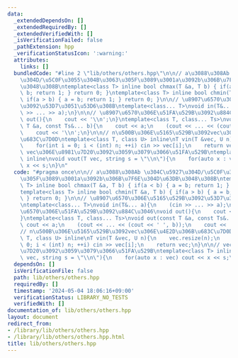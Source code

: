 ```yaml
---
data:
  _extendedDependsOn: []
  _extendedRequiredBy: []
  _extendedVerifiedWith: []
  _isVerificationFailed: false
  _pathExtension: hpp
  _verificationStatusIcon: ':warning:'
  attributes:
    links: []
  bundledCode: "#line 2 \"lib/others/others.hpp\"\n\n// a\u3088\u308Ab \u304C\u5927\
    \u304D/\u5C0F\u3055\u304B\u3063\u305F\u3089\u3001a\u3092b\u306B\u7F6E\u304D\u63DB\
    \u3048\u308B\ntemplate<class T> inline bool chmax(T &a, T b) { if(a < b) { a =\
    \ b; return 1; } return 0; }\ntemplate<class T> inline bool chmin(T &a, T b) {\
    \ if(a > b) { a = b; return 1; } return 0; }\n\n// \u8907\u6570\u306E\u5165\u529B\
    \u3092\u53D7\u3051\u53D6\u308B\ntemplate<class... T>\nvoid in(T&... a){\n    (cin\
    \ >> ... >> a);\n}\n\n// \u8907\u6570\u306E\u51FA\u529B\u3092\u884C\u3046\nvoid\
    \ out(){\n    cout << '\\n';\n}\ntemplate<class T, class... Ts>\nvoid out(const\
    \ T &a, const Ts&... b){\n    cout << a;\n    (cout << ... << (cout << ' ', b));\n\
    \    cout << '\\n';\n}\n\n// n\u500B\u306E\u5165\u529B\u3092vec\u306E\u4E2D\u306B\
    \u683C\u7D0D\ntemplate<class T, class U> inline\nT vin(T &vec, U n){\n    vec.resize(n);\n\
    \    for(int i = 0; i < (int) n; ++i) cin >> vec[i];\n    return vec;\n}\n\n//\
    \ vec\u306E\u8981\u7D20\u3092\u3059\u3079\u3066\u51FA\u529B\ntemplate<class T>\
    \ inline\nvoid vout(T vec, string s = \"\\n\"){\n    for(auto x : vec) cout <<\
    \ x << s;\n}\n"
  code: "#pragma once\n\n// a\u3088\u308Ab \u304C\u5927\u304D/\u5C0F\u3055\u304B\u3063\
    \u305F\u3089\u3001a\u3092b\u306B\u7F6E\u304D\u63DB\u3048\u308B\ntemplate<class\
    \ T> inline bool chmax(T &a, T b) { if(a < b) { a = b; return 1; } return 0; }\n\
    template<class T> inline bool chmin(T &a, T b) { if(a > b) { a = b; return 1;\
    \ } return 0; }\n\n// \u8907\u6570\u306E\u5165\u529B\u3092\u53D7\u3051\u53D6\u308B\
    \ntemplate<class... T>\nvoid in(T&... a){\n    (cin >> ... >> a);\n}\n\n// \u8907\
    \u6570\u306E\u51FA\u529B\u3092\u884C\u3046\nvoid out(){\n    cout << '\\n';\n\
    }\ntemplate<class T, class... Ts>\nvoid out(const T &a, const Ts&... b){\n   \
    \ cout << a;\n    (cout << ... << (cout << ' ', b));\n    cout << '\\n';\n}\n\n\
    // n\u500B\u306E\u5165\u529B\u3092vec\u306E\u4E2D\u306B\u683C\u7D0D\ntemplate<class\
    \ T, class U> inline\nT vin(T &vec, U n){\n    vec.resize(n);\n    for(int i =\
    \ 0; i < (int) n; ++i) cin >> vec[i];\n    return vec;\n}\n\n// vec\u306E\u8981\
    \u7D20\u3092\u3059\u3079\u3066\u51FA\u529B\ntemplate<class T> inline\nvoid vout(T\
    \ vec, string s = \"\\n\"){\n    for(auto x : vec) cout << x << s;\n}\n"
  dependsOn: []
  isVerificationFile: false
  path: lib/others/others.hpp
  requiredBy: []
  timestamp: '2024-05-04 18:06:16+09:00'
  verificationStatus: LIBRARY_NO_TESTS
  verifiedWith: []
documentation_of: lib/others/others.hpp
layout: document
redirect_from:
- /library/lib/others/others.hpp
- /library/lib/others/others.hpp.html
title: lib/others/others.hpp
---
```

